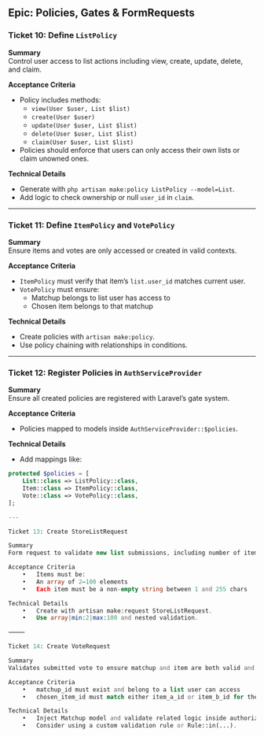 ## Epic: Policies, Gates & FormRequests

### Ticket 10: Define `ListPolicy`
**Summary**  
Control user access to list actions including view, create, update, delete, and claim.

**Acceptance Criteria**
- Policy includes methods:
  - `view(User $user, List $list)`
  - `create(User $user)`
  - `update(User $user, List $list)`
  - `delete(User $user, List $list)`
  - `claim(User $user, List $list)`
- Policies should enforce that users can only access their own lists or claim unowned ones.

**Technical Details**
- Generate with `php artisan make:policy ListPolicy --model=List`.
- Add logic to check ownership or null `user_id` in `claim`.

---

### Ticket 11: Define `ItemPolicy` and `VotePolicy`
**Summary**  
Ensure items and votes are only accessed or created in valid contexts.

**Acceptance Criteria**
- `ItemPolicy` must verify that item’s `list.user_id` matches current user.
- `VotePolicy` must ensure:
  - Matchup belongs to list user has access to
  - Chosen item belongs to that matchup

**Technical Details**
- Create policies with `artisan make:policy`.
- Use policy chaining with relationships in conditions.

---

### Ticket 12: Register Policies in `AuthServiceProvider`
**Summary**  
Ensure all created policies are registered with Laravel’s gate system.

**Acceptance Criteria**
- Policies mapped to models inside `AuthServiceProvider::$policies`.

**Technical Details**
- Add mappings like:
```php
protected $policies = [
    List::class => ListPolicy::class,
    Item::class => ItemPolicy::class,
    Vote::class => VotePolicy::class,
];

---

Ticket 13: Create StoreListRequest

Summary
Form request to validate new list submissions, including number of items and content format.

Acceptance Criteria
	•	Items must be:
	•	An array of 2–100 elements
	•	Each item must be a non-empty string between 1 and 255 chars

Technical Details
	•	Create with artisan make:request StoreListRequest.
	•	Use array|min:2|max:100 and nested validation.

⸻

Ticket 14: Create VoteRequest

Summary
Validates submitted vote to ensure matchup and item are both valid and related.

Acceptance Criteria
	•	matchup_id must exist and belong to a list user can access
	•	chosen_item_id must match either item_a_id or item_b_id for the matchup

Technical Details
	•	Inject Matchup model and validate related logic inside authorize() or rules() if needed.
	•	Consider using a custom validation rule or Rule::in(...).